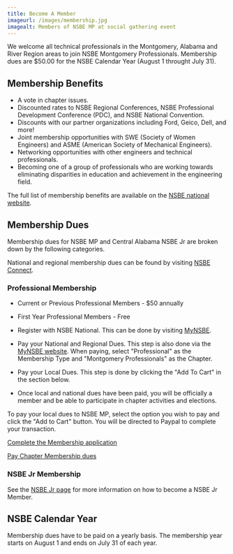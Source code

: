 ```yaml
---
title: Become A Member
imageurl: /images/membership.jpg
imagealt: Members of NSBE MP at social gathering event
---
```


We welcome all technical professionals in the Montgomery, Alabama and River Region areas to join 
NSBE Montgomery Professionals. Membership dues are $50.00 for the NSBE Calendar Year (August 1 throught July 31).

## Membership Benefits

* A vote in chapter issues.
* Discounted rates to NSBE Regional Conferences, NSBE Professional Development Conference (PDC), 
and NSBE National Convention.
* Discounts with our partner organizations including Ford, Geico, Dell, and more!
* Joint membership opportunities with SWE (Society of Women Engineers) and ASME (American Society of 
Mechanical Engineers).
* Networking opportunities with other engineers and technical professionals.
* Becoming one of a group of professionals who are working towards eliminating disparities in education 
and achievement in the engineering field.

The full list of membership benefits are available on the 
<a href="https://www.nsbe.org/membership/professional-membership" target="_blank">NSBE national website</a>.

## Membership Dues

Membership dues for NSBE MP and Central Alabama NSBE Jr are broken down by the following categories. 

National and regional membership dues can be found by visiting 
<a href="https://mynsbe.nsbe.org" target="_blank">NSBE Connect</a>.

### Professional Membership

* Current or Previous Professional Members - $50 annually
* First Year Professional Members - Free

* Register with NSBE National. This can be done by visiting 
<a href="https://mynsbe.nsbe.org" target="_blank">MyNSBE</a>.
* Pay your National and Regional Dues. This step is also done via the 
<a href="https://mynsbe.nsbe.org" target="_blank">MyNSBE website</a>. When paying,
select "Professional" as the Membership Type and "Montgomery Professionals" as the Chapter.
* Pay your Local Dues. This step is done by clicking the "Add To Cart" in the section below.
* Once local and national dues have been paid, you will be officially a member and be able to 
participate in chapter activities and elections.

To pay your local dues to NSBE MP, select the option you wish to pay and click the "Add to Cart" button. 
You will be directed to Paypal to complete your transaction.

<a href="https://form.jotform.com/webnsbemp/nsbe-mp-membership-form" target="_blank">Complete the Membership application</a>

<a href="https://www.paypal.com/donate/?hosted_button_id=LH23SQ7HPREZ4" target="_blank">Pay Chapter Membership dues</a>

### NSBE Jr Membership

See the [NSBE Jr page](/nsbejr) for more information on how to become a NSBE Jr Member.

## NSBE Calendar Year

Membership dues have to be paid on a yearly basis. The membership year starts on August 1
and ends on July 31 of each year.
